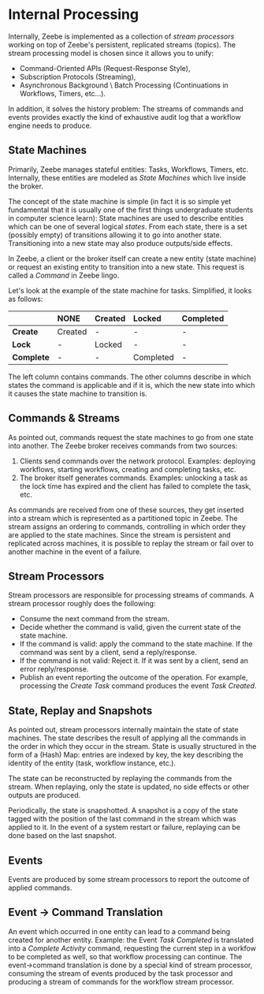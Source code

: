 # Internal Processing

Internally, Zeebe is implemented as a collection of _stream processors_ working on top of Zeebe's persistent, replicated streams \(topics\). The stream processing model is chosen since it allows you to unify:

* Command-Oriented APIs \(Request-Response Style\),
* Subscription Protocols \(Streaming\),
* Asynchronous Background \ Batch Processing  \(Continuations in Workflows, Timers, etc...\).

In addition, it solves the history problem: The streams of commands and events provides exactly the kind of exhaustive audit log that a workflow engine needs to produce.

## State Machines

Primarily, Zeebe manages stateful entities: Tasks, Workflows, Timers, etc. Internally, these entities are modeled as _State Machines_ which live inside the broker.

The concept of the state machine is simple \(in fact it is so simple yet fundamental that it is usually one of the first things undergraduate students in computer science learn\): State machines are used to describe entities which can be one of several logical _states_. From each state, there is a set \(possibly empty\) of transitions allowing it to go into another state. Transitioning into a new state may also produce outputs/side effects.

In Zeebe, a client or the broker itself can create a new entity \(state machine\) or request an existing entity to transition into a new state. This request is called a _Command_ in Zeebe lingo.

Let's look at the example of the state machine for tasks. Simplified, it looks as follows:

|  | NONE | Created | Locked | Completed |
| :--- | :--- | :--- | :--- | :--- |
| **Create** | Created | - | - | - |
| **Lock** | - | Locked | - | - |
| **Complete** | - | - | Completed | - |

The left column contains commands. The other columns describe in which states the command is applicable and if it is, which the new state into which it causes the state machine to transition is.

## Commands & Streams

As pointed out, commands request the state machines to go from one state into another. The Zeebe broker receives commands from two sources:

1. Clients send commands over the network protocol. Examples: deploying workflows, starting workflows, creating and completing tasks, etc.
2. The broker itself generates commands. Examples: unlocking a task as the lock time has expired and the client has failed to complete the task, etc.

As commands are received from one of these sources, they get inserted into a stream which is represented as a partitioned topic in Zeebe. The stream assigns an ordering to commands, controlling in which order they are applied to the state machines. Since the stream is persistent and replicated across machines, it is possible to replay the stream or fail over to another machine in the event of a failure.

## Stream Processors

Stream processors are responsible for processing streams of commands. A stream processor roughly does the following:

* Consume the next command from the stream.
* Decide whether the command is valid, given the current state of the state machine.
* If the command is valid: apply the command to the state machine. If the command was sent by a client, send a reply/response.
* If the command is not valid: Reject it. If it was sent by a client, send an error reply/response.
* Publish an event reporting the outcome of the operation. For example, processing the _Create Task_ command produces the event _Task Created_.

## State, Replay and Snapshots

As pointed out, stream processors internally maintain the state of state machines. The state describes the result of applying all the commands in the order in which they occur in the stream. State is usually structured in the form of a \(Hash\) Map: entries are indexed by key, the key describing the identity of the entity \(task, workflow instance, etc.\).

The state can be reconstructed by replaying the commands from the stream. When replaying, only the state is updated, no side effects or other outputs are produced.

Periodically, the state is snapshotted. A snapshot is a copy of the state tagged with the position of the last command in the stream which was applied to it. In the event of a system restart or failure, replaying can be done based on the last snapshot.

## Events

Events are produced by some stream processors to report the outcome of applied commands.

## Event -&gt; Command Translation

An event which occurred in one entity can lead to a command being created for another entity. Example: the Event _Task Completed_ is translated into a _Complete Activity_ command, requesting the current step in a workfow to be completed as well, so that workflow processing can continue. The event-&gt;command translation is done by a special kind of stream processor, consuming the stream of events produced by the task processor and producing a stream of commands for the workflow stream processor.
